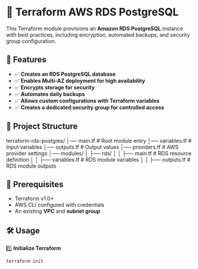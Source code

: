 # 🚀 Terraform AWS RDS PostgreSQL

This Terraform module provisions an **Amazon RDS PostgreSQL** instance with best practices, including encryption, automated backups, and security group configuration.

## 📌 Features
- ✅ **Creates an RDS PostgreSQL database**
- ✅ **Enables Multi-AZ deployment for high availability**
- ✅ **Encrypts storage for security**
- ✅ **Automates daily backups**
- ✅ **Allows custom configurations with Terraform variables**
- ✅ **Creates a dedicated security group for controlled access**

## 📂 Project Structure
terraform-rds-postgres/
│── main.tf               # Root module entry
│── variables.tf          # Input variables
│── outputs.tf            # Output values
│── providers.tf          # AWS provider settings
│── modules/
│   ├── rds/
│   │   ├── main.tf       # RDS resource definition
│   │   ├── variables.tf  # RDS module variables
│   │   ├── outputs.tf    # RDS module outputs

## 🔧 **Prerequisites**
- Terraform v1.0+
- AWS CLI configured with credentials
- An existing **VPC** and **subnet group**

## 🛠️ **Usage**
1️⃣ **Initialize Terraform**
```sh
terraform init
```
